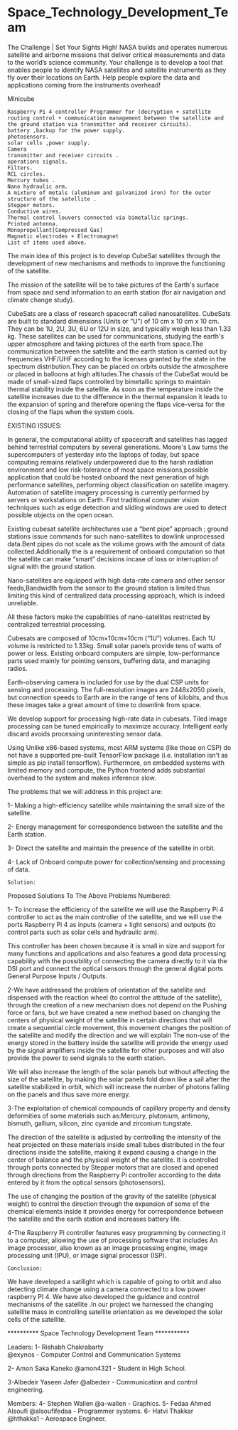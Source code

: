# Space_Technology_Development_Team
The Challenge | Set Your Sights High! NASA builds and operates numerous satellite and airborne missions that deliver critical measurements and data to the world’s science community. Your challenge is to develop a tool that enables people to identify NASA satellites and satellite instruments as they fly over their locations on Earth. Help people explore the data and applications coming from the instruments overhead!


Minicube

    Raspberry Pi 4 controller Programmer for (decryption + satellite routing control + communication management between the satellite and the ground station via transmitter and receiver circuits).
    battery ,backup for the power supply.
    photosensors.
    solar cells ,power supply.
    Camera
    transmitter and receiver circuits .
    operations signals.
    Filters.
    RCL circles.
    Mercury tubes .
    Nano hydraulic arm.
    A mixture of metals (aluminum and galvanized iron) for the outer structure of the satellite .
    Stepper motors.
    Conductive wires.
    Thermal control louvers connected via bimetallic springs.
    Printed antenna.
    Monopropellant[Compressed Gas]
    Magnetic electrodes + Electromagnet
    List of items used above. 



The main idea of this project is to develop CubeSat satellites through the development of new mechanisms and methods to improve the functioning of the satellite.

The mission of the satellite will be to take pictures of the Earth's surface from space and send information to an earth station (for air navigation and climate change study).


CubeSats are a class of research spacecraft called nanosatellites. CubeSats are built to standard dimensions (Units or “U”) of 10 cm x 10 cm x 10 cm. They can be 1U, 2U, 3U, 6U or 12U in size, and typically weigh less than 1.33 kg. These satellites can be used for communications, studying the earth's upper atmosphere and taking pictures of the earth from space.The communication between the satellite and the earth station is carried out by frequencies VHF/UHF according to the licenses granted by the state in the spectrum distribution.They can be placed on orbits outside the atmosphere or placed in balloons at high altitudes.The chassis of the CubeSat would be made of small-sized flaps controlled by bimetallic springs to maintain thermal stability inside the satellite. As soon as the temperature inside the satellite increases due to the difference in the thermal expansion it leads to the expansion of spring and therefore opening the flaps vice-versa for the closing of the flaps when the system cools.





EXISTING ISSUES:

In general, the computational ability of spacecraft and satellites has lagged behind terrestrial computers by several generations. Moore's Law turns the supercomputers of yesterday into the laptops of today, but space computing remains relatively underpowered due to the harsh radiation environment and low risk-tolerance of most space missions,possible application that could be hosted onboard the next generation of high performance satellites, performing object classification on satellite imagery. Automation of satellite imagery processing is currently performed by servers or workstations on Earth. First traditional computer vision techniques such as edge detection and sliding windows are used to detect possible objects on the open ocean.

Existing cubesat satellite architectures use a “bent pipe” approach ; ground stations issue commands for such nano-satellites to dowlink unprocessed data.Bent pipes do not scale as the volume grows with the amount of data collected.Additionally the is a requirement of onboard computation so that the satellite can make “smart” decisions incase of loss or interruption of signal with the ground station.

Nano-satellites are equipped with high data-rate camera and other sensor feeds,Bandwidth from the sensor to the ground station is limited thus limiting this kind of centralized data processing approach, which is indeed unreliable.

All these factors make the capabilities of nano-satellites restricted by centralized terrestrial processing.



Cubesats are composed of 10cm×10cm×10cm (“1U”) volumes. Each 1U volume is restricted to 1.33kg. Small solar panels provide tens of watts of power or less. Existing onboard computers are simple, low-performance parts used mainly for pointing sensors, buffering data, and managing radios.

Earth-observing camera is included for use by the dual CSP units for sensing and processing. The full-resolution images are 2448x2050 pixels, but connection speeds to Earth are in the range of tens of kilobits, and thus these images take a great amount of time to downlink from space.



We develop support for processing high-rate data in cubesats. Tiled image processing can be tuned empirically to maximize accuracy. Intelligent early discard avoids processing uninteresting sensor data.



Using Unlike x86-based systems, most ARM systems (like those on CSP) do not have a supported pre-built TensorFlow package (i.e. installation isn’t as simple as pip install tensorflow). Furthermore, on embedded systems with limited memory and compute, the Python frontend adds substantial overhead to the system and makes inference slow.





The problems that we will address in this project are:

1- Making a high-efficiency satellite while maintaining the small size of the satellite.

2- Energy management for correspondence between the satellite and the Earth station.

3- Direct the satellite and maintain the presence of the satellite in orbit.

4- Lack of Onboard compute power for collection/sensing and processing of data.

    Solution:

Proposed Solutions To The Above Problems Numbered:

1- To increase the efficiency of the satellite we will use the Raspberry Pi 4 controller to act as the main controller of the satellite, and we will use the ports Raspberry Pi 4 as inputs (camera + light sensors) and outputs (to control parts such as solar cells and hydraulic arm).

This controller has been chosen because it is small in size and support for many functions and applications and also features a good data processing capability with the possibility of connecting the camera directly to it via the DSI port and connect the optical sensors through the general digital ports General Purpose Inputs / Outputs.

2-We have addressed the problem of orientation of the satellite and dispensed with the reaction wheel (to control the attitude of the satellite), through the creation of a new mechanism does not depend on the Pushing force or fans, but we have created a new method based on changing the centers of physical weight of the satellite in certain directions that will create a sequential circle movement, this movement changes the position of the satellite and modify the direction and we will explain The non-use of the energy stored in the battery inside the satellite will provide the energy used by the signal amplifiers inside the satellite for other purposes and will also provide the power to send signals to the earth station.

We will also increase the length of the solar panels but without affecting the size of the satellite, by making the solar panels fold down like a sail after the satellite stabilized in orbit, which will increase the number of photons falling on the panels and thus save more energy.

3-The exploitation of chemical compounds of capillary property and density deformities of some materials such as:Mercury, plutonium, antimony, bismuth, gallium, silicon, zinc cyanide and zirconium tungstate.

The direction of the satellite is adjusted by controlling the intensity of the heat projected on these materials inside small tubes distributed in the four directions inside the satellite, making it expand causing a change in the center of balance and the physical weight of the satellite. It is controlled through ports connected by Stepper motors that are closed and opened through directions from the Raspberry Pi controller according to the data entered by it from the optical sensors (photosensors).

The use of changing the position of the gravity of the satellite (physical weight) to control the direction through the expansion of some of the chemical elements inside it provides energy for correspondence between the satellite and the earth station and increases battery life.



4-The Raspberry Pi controller features easy programming by connecting it to a computer, allowing the use of processing software that includes An image processor, also known as an image processing engine, image processing unit (IPU), or image signal processor (ISP).






    Conclusion:

We have developed a satilight which is capable of going to orbit and also detecting climate change using a camera connected to a low power raspberry PI 4. We have also developed the guidance and control mechanisms of the satellite .In our project we harnessed the changing satellite mass in controlling satellite orientation as we developed the solar cells of the satellite. 


********** Space Technology Development Team ***********


Leaders:
1- Rishabh Chakrabarty  
 @exynos - Computer Control and Communication Systems
 
2- Amon Saka Kaneko
 @amon4321 - Student in High School.
 
3-Albedeir Yaseen Jafer
 @albedeir - Communication and control engineering.

Members:
4- Stephen Wallen 
 @a-wallen  - Graphics. 
5- Fedaa Ahmed Alsoufi 
 @alsoufifedaa - Programmer systems.
6- Hatvi Thakkar  
 @hthakka1 - Aerospace Engineer.

